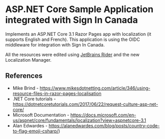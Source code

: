 # ASP.NET Core Sample Application integrated with Sign In Canada

Implements an ASP.NET Core 3.1 Razor Pages app with localization (it supports English and French). This application is using the OIDC middleware for integration with Sign In Canada.

All the resources were edited using [JetBrains Rider](https://jetbrains.com/rider) and the new Localization Manager.

## References

- Mike Brind - https://www.mikesdotnetting.com/article/346/using-resource-files-in-razor-pages-localisation
- .NET Core tutorials - https://dotnetcoretutorials.com/2017/06/22/request-culture-asp-net-core/
- Microsoft Documentation - https://docs.microsoft.com/en-us/aspnet/core/fundamentals/localization?view=aspnetcore-3.1
- Alan Edwardes - https://alanedwardes.com/blog/posts/country-code-to-flag-emoji-csharp/)